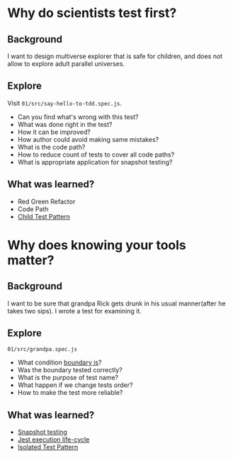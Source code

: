 # Why do scientists test first?

## Background
I want to design multiverse explorer that is safe for children,
and does not allow to explore adult parallel universes.

## Explore
Visit `01/src/say-hello-to-tdd.spec.js`.
* Can you find what's wrong with this test?
* What was done right in the test?
* How it can be improved?
* How author could avoid making same mistakes?
* What is the code path?
* How to reduce count of tests to cover all code paths?
* What is appropriate application for snapshot testing?

## What was learned?
* Red Green Refactor
* Code Path
* [Child Test Pattern](../../patterns/child-test.md)

# Why does knowing your tools matter?

## Background
I want to be sure that grandpa Rick
gets drunk in his usual manner(after he takes two sips). 
I wrote a test for examining it.

## Explore
`01/src/grandpa.spec.js`
* What condition [boundary is](https://www.google.com/search?q=boundary+conditions+in+software+testing)?
* Was the boundary tested correctly?
* What is the purpose of test name?
* What happen if we change tests order?
* How to make the test more reliable?

## What was learned?
* [Snapshot testing](https://jestjs.io/docs/en/snapshot-testing)
* [Jest execution life-cycle](https://jestjs.io/docs/en/setup-teardown)
* [Isolated Test Pattern](../../patterns/isolated-test.md)
